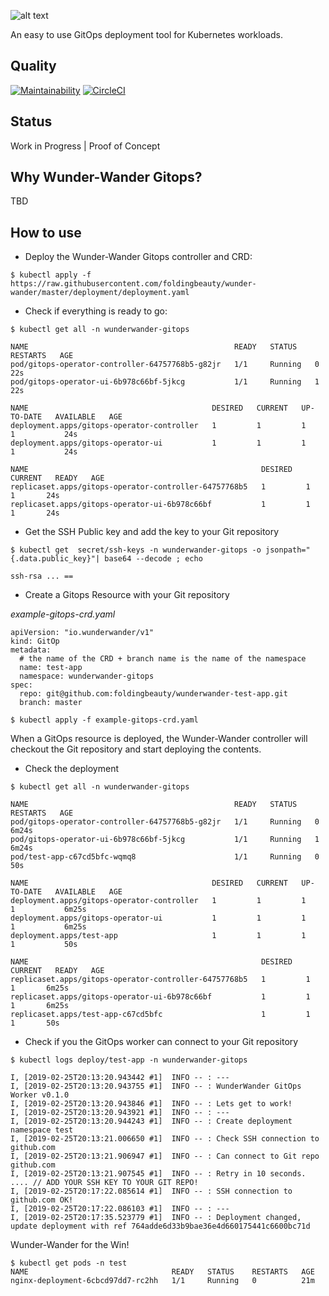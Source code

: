 

![alt text](https://github.com/foldingbeauty/wunder-wander/raw/master/frontend/public/assets/images/logo.png "Logo Wunder-Wander Gitops")


An easy to use GitOps deployment tool for Kubernetes workloads.

## Quality
[![Maintainability](https://api.codeclimate.com/v1/badges/1a75cf1d0c809b33d08f/maintainability)](https://codeclimate.com/github/foldingbeauty/wunder-wander/maintainability)
[![CircleCI](https://circleci.com/gh/foldingbeauty/wunder-wander/tree/master.svg?style=svg)](https://circleci.com/gh/foldingbeauty/wunder-wander/tree/master)

## Status

Work in Progress | Proof of Concept

## Why Wunder-Wander Gitops?

TBD

## How to use

- Deploy the Wunder-Wander Gitops controller and CRD:


`$ kubectl apply -f https://raw.githubusercontent.com/foldingbeauty/wunder-wander/master/deployment/deployment.yaml`


- Check if everything is ready to go:

```
$ kubectl get all -n wunderwander-gitops

NAME                                              READY   STATUS    RESTARTS   AGE
pod/gitops-operator-controller-64757768b5-g82jr   1/1     Running   0          22s
pod/gitops-operator-ui-6b978c66bf-5jkcg           1/1     Running   1          22s

NAME                                         DESIRED   CURRENT   UP-TO-DATE   AVAILABLE   AGE
deployment.apps/gitops-operator-controller   1         1         1            1           24s
deployment.apps/gitops-operator-ui           1         1         1            1           24s

NAME                                                    DESIRED   CURRENT   READY   AGE
replicaset.apps/gitops-operator-controller-64757768b5   1         1         1       24s
replicaset.apps/gitops-operator-ui-6b978c66bf           1         1         1       24s

```

- Get the SSH Public key and add the key to your Git repository

`$ kubectl get  secret/ssh-keys -n wunderwander-gitops -o jsonpath="{.data.public_key}"| base64 --decode ; echo`

```
ssh-rsa ... ==
```

- Create a Gitops Resource with your Git repository


*example-gitops-crd.yaml*
``` 
apiVersion: "io.wunderwander/v1"
kind: GitOp
metadata:
  # the name of the CRD + branch name is the name of the namespace
  name: test-app
  namespace: wunderwander-gitops
spec:
  repo: git@github.com:foldingbeauty/wunderwander-test-app.git
  branch: master
```

`$ kubectl apply -f example-gitops-crd.yaml`

When a GitOps resource is deployed, the Wunder-Wander controller will checkout the Git repository and start deploying the contents. 

- Check the deployment

```
$ kubectl get all -n wunderwander-gitops

NAME                                              READY   STATUS    RESTARTS   AGE
pod/gitops-operator-controller-64757768b5-g82jr   1/1     Running   0          6m24s
pod/gitops-operator-ui-6b978c66bf-5jkcg           1/1     Running   1          6m24s
pod/test-app-c67cd5bfc-wqmq8                      1/1     Running   0          50s

NAME                                         DESIRED   CURRENT   UP-TO-DATE   AVAILABLE   AGE
deployment.apps/gitops-operator-controller   1         1         1            1           6m25s
deployment.apps/gitops-operator-ui           1         1         1            1           6m25s
deployment.apps/test-app                     1         1         1            1           50s

NAME                                                    DESIRED   CURRENT   READY   AGE
replicaset.apps/gitops-operator-controller-64757768b5   1         1         1       6m25s
replicaset.apps/gitops-operator-ui-6b978c66bf           1         1         1       6m25s
replicaset.apps/test-app-c67cd5bfc                      1         1         1       50s
```

- Check if you the GitOps worker can connect to your Git repository

```
$ kubectl logs deploy/test-app -n wunderwander-gitops

I, [2019-02-25T20:13:20.943442 #1]  INFO -- : ---
I, [2019-02-25T20:13:20.943755 #1]  INFO -- : WunderWander GitOps Worker v0.1.0
I, [2019-02-25T20:13:20.943846 #1]  INFO -- : Lets get to work!
I, [2019-02-25T20:13:20.943921 #1]  INFO -- : ---
I, [2019-02-25T20:13:20.944243 #1]  INFO -- : Create deployment namespace test
I, [2019-02-25T20:13:21.006650 #1]  INFO -- : Check SSH connection to github.com
I, [2019-02-25T20:13:21.906947 #1]  INFO -- : Can connect to Git repo github.com
I, [2019-02-25T20:13:21.907545 #1]  INFO -- : Retry in 10 seconds.
.... // ADD YOUR SSH KEY TO YOUR GIT REPO!
I, [2019-02-25T20:17:22.085614 #1]  INFO -- : SSH connection to github.com OK!
I, [2019-02-25T20:17:22.086103 #1]  INFO -- : ---
I, [2019-02-25T20:17:35.523779 #1]  INFO -- : Deployment changed, update deployment with ref 764adde6d33b9bae36e4d660175441c6600bc71d
```

Wunder-Wander for the Win!

```
$ kubectl get pods -n test
NAME                                READY   STATUS    RESTARTS   AGE
nginx-deployment-6cbcd97dd7-rc2hh   1/1     Running   0          21m
```
